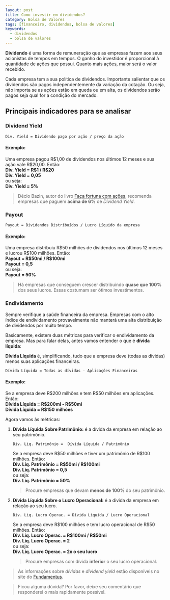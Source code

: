 ```yaml
---
layout: post
title: Como investir em dividendos?
category: Bolsa de Valores
tags: [financeiro, dividendos, bolsa de valores]
keywords:
  - dividendos
  - bolsa de valores
---
```


**Dividendo** é uma forma de remuneração que as empresas fazem aos seus acionistas de tempos em tempos. O ganho do investidor é proporcional à quantidade de ações que possui. Quanto mais ações, maior será o valor recebido.

Cada empresa tem a sua política de dividendos. Importante salientar que os dividendos são pagos independentemente da variação da cotação. Ou seja, não importa se as ações estão em queda ou em alta, os dividendos serão pagos seja qual for a condição do mercado.

## Principais indicadores para se analisar

### Dividend Yield

`Div. Yield = Dividendo pago por ação / preço da ação`

#### Exemplo:

<p class="example">
    Uma empresa pagou R$1,00 de dividendos nos últimos 12 meses e sua ação vale R$20,00. Então:<br />
    <b>Div. Yield = R$1 / R$20</b><br />
    <b>Div. Yield = 0,05</b><br />
    ou seja:<br />
    <b>Div. Yield = 5%</b>
</p>

> Décio Bazin, autor do livro [Faça fortuna com ações](https://www.amazon.com.br/Fa%C3%A7a-Fortuna-A%C3%A7%C3%B5es-Decio-Bazin-ebook/dp/B06XKCTPFJ/ref=tmm_kin_swatch_0?_encoding=UTF8&qid=1555591142&sr=8-1), recomenda empresas que paguem **acima de 6%** de _Dividend Yield_. 

### Payout

`Payout = Dividendos Distribuídos / Lucro Líquido da empresa`

#### Exemplo:

<p class="example">
    Uma empresa distribuiu R$50 milhões de dividendos nos últimos 12 meses e lucrou R$100 milhões. Então:<br />
    <b>Payout = R$50mi / R$100mi</b><br />
    <b>Payout = 0,5</b><br />
    ou seja:<br />
    <b>Payout = 50%</b><br />
</p>

> Há empresas que conseguem crescer distribuindo **quase que 100%** dos seus lucros. Essas costumam ser ótimos investimentos. 

### Endividamento

Sempre verifique a saúde financeira da empresa. Empresas com o alto índice de endividamento provavelmente não manterá uma alta distribuição de dividendos por muito tempo.

Basicamente, existem duas métricas para verificar o endividamento da empresa. Mas para falar delas, antes vamos entender o que é **dívida líquida**:

**Dívida Líquida** é, simplificando, tudo que a empresa deve (todas as dívidas) menos suas aplicações financeiras.

`Dívida Líquida = Todas as dívidas - Aplicações Financeiras`

#### Exemplo:

<p class="example">
    Se a empresa deve R$200 milhões e tem R$50 milhões em aplicações. Então:<br />
    <b>Dívida Líquida = R$200mi - R$50mi</b><br />
    <b>Dívida Líquida = R$150 milhões</b>
</p>

Agora vamos às métricas:

1. **Dívida Líquida Sobre Patrimônio:** é a dívida da empresa em relação ao seu patrimônio.

    `Div. Liq. Patrimônio =  Dívida Líquida / Patrimônio`
    
    <p class="example">
        Se a empresa deve R$50 milhões e tiver um patrimônio de R$100 milhões. Então:<br />
        <b>Div. Liq. Patrimônio = R$50mi / R$100mi</b><br />
        <b>Div. Liq. Patrimônio = 0,5</b><br />
        ou seja:<br />
        <b>Div. Liq. Patrimônio = 50%</b>
    </p>
    
    > Procure empresas que devam **menos de 100%** do seu patrimônio.
    
2.  **Dívida Líquida Sobre o Lucro Operacional:** é a divida da empresa em relação ao seu lucro.

    `Div. Liq. Lucro Operac. = Dívida Líquida / Lucro Operacional`

    <p class="example">
        Se a empresa deve R$100 milhões e tem lucro operacional de R$50 milhões. Então:<br />
        <b>Div. Liq. Lucro Operac. = R$100mi / R$50mi</b><br />
        <b>Div. Liq. Lucro Operac. = 2 </b><br />
        ou seja:<br />
        <b>Div. Liq. Lucro Operac. = 2x o seu lucro</b>
    </p>
    
    > Procure empresas com dívida **inferior** o seu lucro operacional.

> As informações sobre _dívidas_ e _dividend yield_ estão disponíveis no site do [Fundamentus](http://www.fundamentus.com.br/).

> Ficou alguma dúvida? Por favor, deixe seu comentário que responderei o mais rapidamente possível.